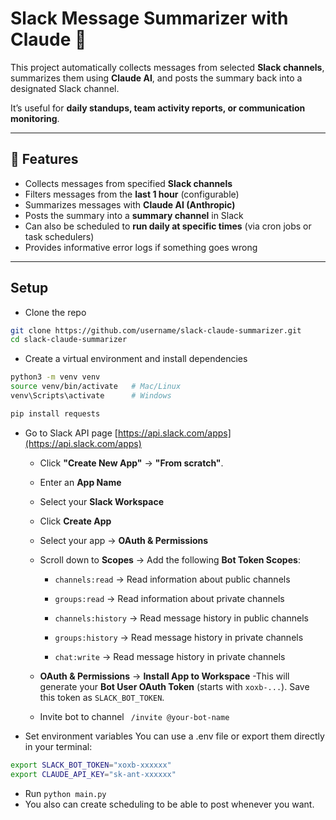 # Slack Message Summarizer with Claude 🤖

This project automatically collects messages from selected **Slack channels**, summarizes them using **Claude AI**, and posts the summary back into a designated Slack channel.  

It’s useful for **daily standups, team activity reports, or communication monitoring**.  

---

## 🚀 Features
- Collects messages from specified **Slack channels**  
- Filters messages from the **last 1 hour** (configurable)  
- Summarizes messages with **Claude AI (Anthropic)**  
- Posts the summary into a **summary channel** in Slack  
- Can also be scheduled to **run daily at specific times** (via cron jobs or task schedulers)  
- Provides informative error logs if something goes wrong  

---

## Setup
- Clone the repo
```bash
git clone https://github.com/username/slack-claude-summarizer.git
cd slack-claude-summarizer
```

- Create a virtual environment and install dependencies
```bash
python3 -m venv venv
source venv/bin/activate   # Mac/Linux
venv\Scripts\activate      # Windows

pip install requests

```

- Go to Slack API page
[https://api.slack.com/apps](https://api.slack.com/apps)  

  - Click **"Create New App"** → **"From scratch"**.
  - Enter an **App Name**
  - Select your **Slack Workspace**
  - Click **Create App**
  - Select your app → **OAuth & Permissions**
  - Scroll down to **Scopes** → Add the following **Bot Token Scopes**:
    
      -  ```channels:read``` → Read information about public channels 

      -  ```groups:read```   → Read information about private channels  

      -  ```channels:history``` → Read message history in public channels  
  
      -  ```groups:history``` → Read message history in private channels  

      -  ```chat:write``` → Read message history in private channels
  - **OAuth & Permissions** → **Install App to Workspace**
  -This will generate your **Bot User OAuth Token** (starts with `xoxb-...`). Save this token as `SLACK_BOT_TOKEN`.  
  - Invite bot to channel  ``` /invite @your-bot-name```

- Set environment variables
You can use a .env file or export them directly in your terminal:
```bash
export SLACK_BOT_TOKEN="xoxb-xxxxxx"
export CLAUDE_API_KEY="sk-ant-xxxxxx"
```
-  Run ```python main.py```
-  You also can create scheduling to be able to post whenever you want.





